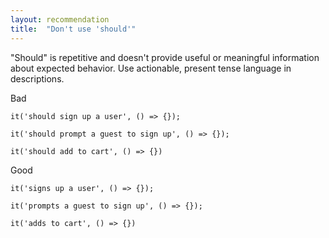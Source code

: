 ```yaml
---
layout: recommendation
title:  "Don't use 'should'"
---
```

"Should" is repetitive and doesn't provide useful or meaningful information
about expected behavior. Use actionable, present tense language in descriptions.

Bad
```
it('should sign up a user', () => {});

it('should prompt a guest to sign up', () => {});

it('should add to cart', () => {})
```

Good
```
it('signs up a user', () => {});

it('prompts a guest to sign up', () => {});

it('adds to cart', () => {})
```
